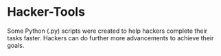 # Hacker-Tools

Some Python (.py) scripts were created to help hackers complete their tasks faster.
Hackers can do further more advancements to achieve their goals.
